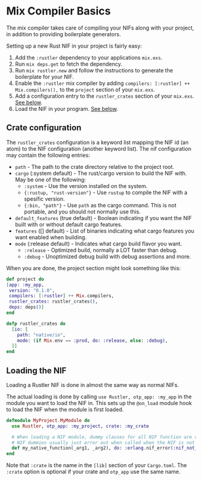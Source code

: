 # Mix Compiler Basics

The mix compiler takes care of compiling your NIFs along with your project, in addition to providing boilerplate generators.

Setting up a new Rust NIF in your project is fairly easy:

1. Add the `:rustler` dependency to your applications `mix.exs`.
2. Run `mix deps.get` to fetch the dependency.
3. Run `mix rustler.new` and follow the instructions to generate the boilerplate for your NIF.
4. Enable the `:rustler` mix compiler by adding `compilers: [:rustler] ++ Mix.compilers(),` to the `project` section of your `mix.exs`.
5. Add a configuration entry to the `rustler_crates` section of your `mix.exs`. [See below](#crate-configuration).
6. Load the NIF in your program. [See below](#loading-the-nif).

## Crate configuration

The `rustler_crates` configuration is a keyword list mapping the NIF id (an atom) to the NIF configuration (another keyword list). The nif configuration may contain the following entries:

* `path` - The path to the crate directory relative to the project root.
* `cargo` (:system default) - The rust/cargo version to build the NIF with. May be one of the following:
    * `:system` - Use the version installed on the system.
    * `{:rustup, "rust-version"}` - Use `rustup` to compile the NIF with a spesific version.
    * `{:bin, "path"}` - Use `path` as the cargo command. This is not portable, and you should not normally use this.
* `default_features` (true default) - Boolean indicating if you want the NIF built with or without default cargo features.
* `features` ([] default) - List of binaries indicating what cargo features you want enabled when building.
* `mode` (:release default) - Indicates what cargo build flavor you want.
    * `:release` - Optimized build, normally a LOT faster than debug.
    * `:debug` - Unoptimized debug build with debug assertions and more.

When you are done, the project section might look something like this:

```elixir
def project do
[app: :my_app,
 version: "0.1.0",
 compilers: [:rustler] ++ Mix.compilers,
 rustler_crates: rustler_crates(),
 deps: deps()]
end

defp rustler_crates do
  [io: [
    path: "native/io",
    mode: (if Mix.env == :prod, do: :release, else: :debug),
  ]]
end
```

## Loading the NIF

Loading a Rustler NIF is done in almost the same way as normal NIFs.

The actual loading is done by calling `use Rustler, otp_app: :my_app` in the module you want to load the NIF in.
This sets up the `@on_load` module hook to load the NIF when the module is first
loaded.

```elixir
defmodule MyProject.MyModule do
  use Rustler, otp_app: :my_project, crate: :my_crate

  # When loading a NIF module, dummy clauses for all NIF function are required.
  # NIF dummies usually just error out when called when the NIF is not loaded, as that should never normally happen.
  def my_native_function(_arg1, _arg2), do: :erlang.nif_error(:nif_not_loaded)
end
```

Note that `:crate` is the name in the `[lib]` section of your `Cargo.toml`. The
`:crate` option is optional if your crate and `otp_app` use the same name.
